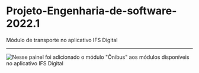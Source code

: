 # Projeto-Engenharia-de-software-2022.1
Módulo de transporte no aplicativo IFS Digital

- - -
<div style="display:block; vertical-align:top">
  <img src="https://github.com/leodayv/Projeto-Engenharia-de-software-2022.1/blob/main/Pain%C3%A9is/Painel%20-%201.png?raw=true" style="float:left"/>
  <p>Nesse painel foi adicionado o módulo "Ônibus" aos módulos disponíveis no aplicativo IFS Digital</p>
</div>
